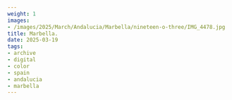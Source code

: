 ```yaml
---
weight: 1
images:
- /images/2025/March/Andalucia/Marbella/nineteen-o-three/IMG_4478.jpg
title: Marbella.
date: 2025-03-19
tags:
- archive
- digital
- color
- spain
- andalucia
- marbella
---
```


